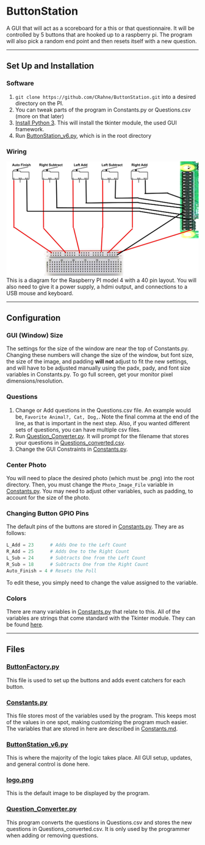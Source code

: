 # ButtonStation

A GUI that will act as a scoreboard for a this or that questionnaire. It will be controlled by 5 buttons that are hooked up to a raspberry pi. The program will also pick a random end point and then resets itself with a new question.

---

## Set Up and Installation

### Software

1) `git clone https://github.com/CRahne/ButtonStation.git` into a desired directory on the PI.
2) You can tweak parts of the program in Constants.py or Questions.csv (more on that later)
3) [Install Python 3](https://www.python.org/downloads/). This will install the tkinter module, the used GUI framework.
3) Run [ButtonStation_v6.py](ButtonStation_v6.py), which is in the root directory

### Wiring
![alt text](Docs/Diagram.jpg)
This is a diagram for the Raspberry PI model 4 with a 40 pin layout. You will also need to give it a power supply, a hdmi output, and connections to a USB mouse and keyboard.

---

## Configuration

### GUI (Window) Size

The settings for the size of the window are near the top of Constants.py. Changing these numbers will change the size of the 
window, but font size, the size of the image, and padding **will not** adjust to fit the new settings, and will have to be
adjusted manually using the padx, pady, and font size variables in Constants.py. To go full screen, get your monitor pixel dimensions/resolution.

### Questions

1) Change or Add questions in the Questions.csv file. An example would be, ```Favorite Animal?, Cat, Dog,```. Note the final comma at the end of the line, as that is important in the next step. Also, if you wanted different sets of questions, you can have multiple csv files.
2) Run [Question_Converter.py](Question_Converter.py). It will prompt for the filename that stores your questions in [Questions_converted.csv](Questions_converted.csv).
3) Change the GUI Constraints in [Constants.py](Constants.py).

### Center Photo

You will need to place the desired photo (which must be .png) into the root directory. Then, you must change the ```Photo_Image_File``` variable in [Constants.py](Constants.py). You may need to adjust other variables, such as padding, to account for the size of the photo.

### Changing Button GPIO Pins

The default pins of the buttons are stored in [Constants.py](Constants.py). They are as follows:

```python
L_Add = 23      # Adds One to the Left Count
R_Add = 25      # Adds One to the Right Count
L_Sub = 24      # Subtracts One from the Left Count
R_Sub = 18      # Subtracts One from the Right Count
Auto_Finish = 4 # Resets the Poll
```

To edit these, you simply need to change the value assigned to the variable.

### Colors

There are many variables in [Constants.py](Constants.py) that relate to this. All of the variables are strings that come standard with the Tkinter module. They can be found [here](https://www.tutorialspoint.com/python/tk_colors.htm).

---

## Files

### [ButtonFactory.py](ButtonFactory.py)
This file is used to set up the buttons and adds event catchers for each button.

### [Constants.py](Constants.py)
This file stores most of the variables used by the program. This keeps most of the values in one spot, making 
customizing the program much easier. The variables that are stored in here are described in [Constants.md](Docs/Constants.md).

### [ButtonStation_v6.py](ButtonStation_v6.py)
This is where the majority of the logic takes place. All GUI setup, updates, and general control is done here.

### [logo.png](logo.png)
This is the default image to be displayed by the program.

### [Question_Converter.py](Question_Converter.py)
This program converts the questions in Questions.csv and stores the new questions in Questions_converted.csv. It
is only used by the programmer when adding or removing questions.


